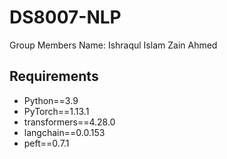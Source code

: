 # DS8007-NLP
Group Members
Name: Ishraqul Islam
      Zain Ahmed

## Requirements

- Python==3.9
- PyTorch==1.13.1
- transformers==4.28.0
- langchain==0.0.153
- peft==0.7.1

